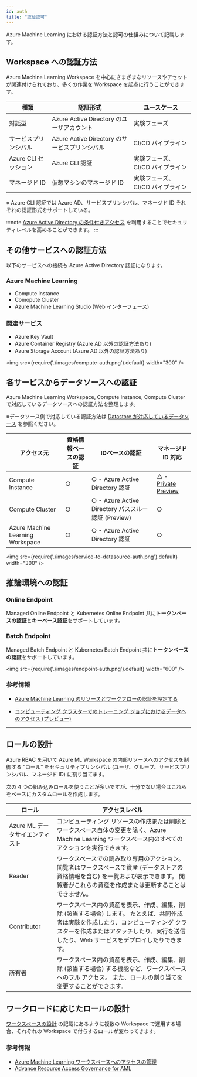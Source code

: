 ```yaml
---
id: auth
title: "認証認可"
---
```


Azure Machine Learning における認証方法と認可の仕組みについて記載します。

## Workspace への認証方法
Azure Machine Learning Workspace を中心にさまざまなリソースやアセットが関連付けられており、多くの作業を Workspace を起点に行うことができます。


|種類|認証形式|ユースケース|
|---------|---------|---------|
|対話型|Azure Active Directory のユーザアカウント|実験フェーズ|
|サービスプリンシパル|Azure Active Directory のサービスプリンシパル|CI/CD パイプライン|
|Azure CLI セッション|Azure CLI 認証|実験フェーズ、CI/CD パイプライン|
|マネージド ID|仮想マシンのマネージド ID|実験フェーズ、CI/CD パイプライン|

※ Azure CLI 認証では Azure AD、サービスプリンシパル、マネージド ID それぞれの認証形式をサポートしている。

:::note
[Azure Active Directory の条件付きアクセス](https://learn.microsoft.com/ja-jp/azure/active-directory/conditional-access/overview) を利用することでセキュリティレベルを高めることができます。
:::

## その他サービスへの認証方法

以下のサービスへの接続も Azure Active Directory 認証になります。

### Azure Machine Learning
- Compute Instance
- Comopute Cluster
- Azure Machine Learning Studio (Web インターフェース)

### 関連サービス
- Azure Key Vault
- Azure Container Registry (Azure AD 以外の認証方法あり)
- Azure Storage Account (Azure AD 以外の認証方法あり)


<img src={require('./images/compute-auth.png').default} width="300" /><br />

## 各サービスからデータソースへの認証

Azure Machine Learning Workspace, Compute Instance, Compute Cluster で対応しているデータソースへの認証方法を整理します。

※データソース側で対応している認証方法は [Datastore が対応しているデータソース](./datasource#datatstore-が対応しているデータソース) を参照ください。



|アクセス元  |資格情報ベースの認証|IDベースの認証|マネージド ID 対応|
|---------|---------|---------|---------|
|Compute Instance|○|○ - Azure Active Directory 認証| △ - [Private Preview](https://github.com/Azure/azureml-previews/blob/main/previews/compute-instance-managed-identity/compute-instance-managed-identity.md)|
|Compute Cluster|○|○ - Azure Active Directory パススルー認証 (Preview)|○|
|Azure Machine Learning Workspace|○|○ - Azure Active Directory 認証|○|


<img src={require('./images/service-to-datasource-auth.png').default} width="300" /><br />

## 推論環境への認証

### Online Endpoint
Managed Online Endpoint と Kubernetes Online Endpoint 共に**トークンベースの認証**と**キーベース認証**をサポートしています。

### Batch Endpoint

Managed Batch Endpoint と Kubernetes Batch Endpoint 共に**トークンベースの認証**をサポートしています。

<img src={require('./images/endpoint-auth.png').default} width="600" /><br />


### 参考情報
- [Azure Machine Learning のリソースとワークフローの認証を設定する](https://learn.microsoft.com/ja-jp/azure/machine-learning/how-to-setup-authentication?tabs=sdk#use-interactive-authentication)

- [コンピューティング クラスターでのトレーニング ジョブにおけるデータへのアクセス (プレビュー)](https://learn.microsoft.com/ja-JP/azure/machine-learning/how-to-identity-based-data-access?WT.mc_id=Portal-Microsoft_Azure_MLTeamAccounts#access-data-for-training-jobs-on-compute-clusters-preview)
---

## ロールの設計

Azure RBAC を用いて Azure ML Workspace の内部リソースへのアクセスを制御する “ロール” をセキュリティプリンシパル (ユーザ、グループ、サービスプリンシパル、マネージド ID) に割り当てます。

次の 4 つの組み込みロールを使うことが多いですが、十分でない場合はこれらをベースにカスタムロールを作成します。


|ロール     |アクセスレベル|
|---------|---------|
|Azure ML データサイエンティスト |コンピューティング リソースの作成または削除とワークスペース自体の変更を除く、Azure Machine Learning ワークスペース内のすべてのアクションを実行できます。|
|Reader|ワークスペースでの読み取り専用のアクション。 閲覧者はワークスペースで資産 (データストアの資格情報を含む) を一覧および表示できます。 閲覧者がこれらの資産を作成または更新することはできません。|
|Contributor|ワークスペース内の資産を表示、作成、編集、削除 (該当する場合) します。 たとえば、共同作成者は実験を作成したり、コンピューティング クラスターを作成またはアタッチしたり、実行を送信したり、Web サービスをデプロイしたりできます。|
|所有者|ワークスペース内の資産を表示、作成、編集、削除 (該当する場合) する機能など、ワークスペースへのフル アクセス。 また、ロールの割り当てを変更することができます。|

## ワークロードに応じたロールの設計

[ワークスペースの設計](./workspace-design) の記載にあるように複数の Workspace で運用する場合、それぞれの Workspace で付与するロールが変わってきます。

### 参考情報
- [Azure Machine Learning ワークスペースへのアクセスの管理](https://learn.microsoft.com/ja-jp/azure/machine-learning/how-to-assign-roles?tabs=labeler)
- [Advance Resource Access Governance for AML](https://techcommunity.microsoft.com/t5/ai-machine-learning-blog/advance-resource-access-governance-for-aml/ba-p/2180520)